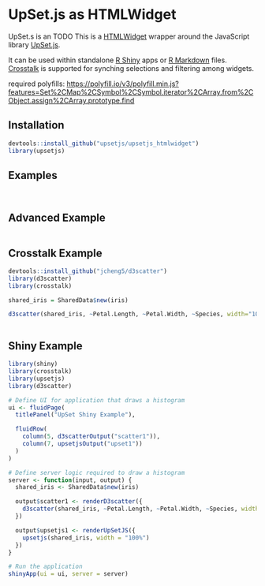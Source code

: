 UpSet.js as HTMLWidget
======================


UpSet.s is an TODO
This is a [HTMLWidget](http://www.htmlwidgets.org/) wrapper around the JavaScript library [UpSet.js](https://github.com/upsetjs/upsetjs). 

It can be used within standalone [R Shiny](https://shiny.rstudio.com/) apps or [R Markdown](http://rmarkdown.rstudio.com/) files. 
[Crosstalk](https://rstudio.github.io/crosstalk/) is supported for synching selections and filtering among widgets.

required polyfills: https://polyfill.io/v3/polyfill.min.js?features=Set%2CMap%2CSymbol%2CSymbol.iterator%2CArray.from%2CObject.assign%2CArray.prototype.find

Installation
------------

```R
devtools::install_github("upsetjs/upsetjs_htmlwidget")
library(upsetjs)
```

Examples
--------

```R

```

```R

```



Advanced Example
----------------

```R

```


Crosstalk Example
-------------

```R
devtools::install_github("jcheng5/d3scatter")
library(d3scatter)
library(crosstalk)

shared_iris = SharedData$new(iris)

d3scatter(shared_iris, ~Petal.Length, ~Petal.Width, ~Species, width="100%")
```

```R

```



Shiny Example
-------------
```R
library(shiny)
library(crosstalk)
library(upsetjs)
library(d3scatter)

# Define UI for application that draws a histogram
ui <- fluidPage(
  titlePanel("UpSet Shiny Example"),

  fluidRow(
    column(5, d3scatterOutput("scatter1")),
    column(7, upsetjsOutput("upset1"))
  )
)

# Define server logic required to draw a histogram
server <- function(input, output) {
  shared_iris <- SharedData$new(iris)

  output$scatter1 <- renderD3scatter({
    d3scatter(shared_iris, ~Petal.Length, ~Petal.Width, ~Species, width = "100%")
  })

  output$upsetjs1 <- renderUpSetJS({
    upsetjs(shared_iris, width = "100%")
  })
}

# Run the application
shinyApp(ui = ui, server = server)
```

